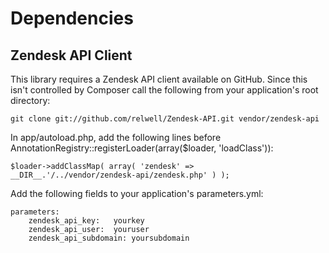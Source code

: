 Dependencies
================
Zendesk API Client
----------------
This library requires a Zendesk API client available on GitHub.
Since this isn't controlled by Composer call the following from your application's root directory:
 
    git clone git://github.com/relwell/Zendesk-API.git vendor/zendesk-api

In app/autoload.php, add the following lines before AnnotationRegistry::registerLoader(array($loader, 'loadClass')):

    $loader->addClassMap( array( 'zendesk' =>  __DIR__.'/../vendor/zendesk-api/zendesk.php' ) );

Add the following fields to your application's parameters.yml:

    parameters:
        zendesk_api_key:   yourkey
        zendesk_api_user:  youruser
        zendesk_api_subdomain: yoursubdomain